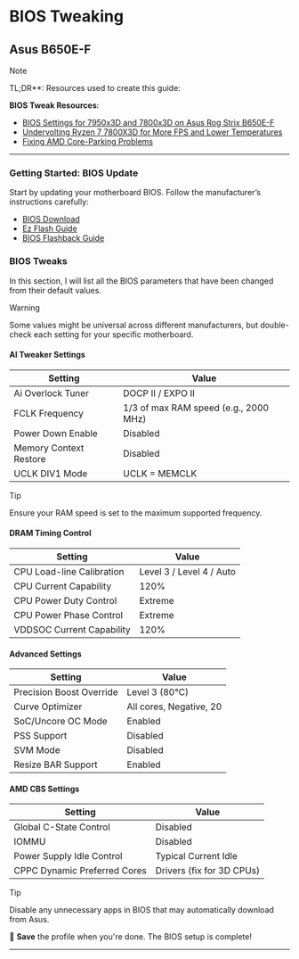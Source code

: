 # BIOS Tweaking

## Asus B650E-F

> [!NOTE]
> TL;DR**: Resources used to create this guide:

**BIOS Tweak Resources**:

- [BIOS Settings for 7950x3D and 7800x3D on Asus Rog Strix B650E-F](https://www.youtube.com/watch?v=kqAsNB5xCVI)
- [Undervolting Ryzen 7 7800X3D for More FPS and Lower Temperatures](https://www.youtube.com/watch?v=BNAs3bl-yv0)
- [Fixing AMD Core-Parking Problems](https://www.youtube.com/watch?v=4wdQpVcL_a4)

---

### Getting Started: BIOS Update

Start by updating your motherboard BIOS. Follow the manufacturer’s instructions carefully:

- [BIOS Download](https://rog.asus.com/it/motherboards/rog-strix/rog-strix-b650e-f-gaming-wifi-model/helpdesk_bios/)
- [Ez Flash Guide](https://www.youtube.com/watch?v=Em7SRaG3L_0)
- [BIOS Flashback Guide](https://www.youtube.com/watch?v=FPyElZcsW6o)

### BIOS Tweaks

In this section, I will list all the BIOS parameters that have been changed from their default values.

> [!WARNING]
> Some values might be universal across different manufacturers, but double-check each setting for your specific motherboard.

#### AI Tweaker Settings

| **Setting**                      | **Value**                             |
|----------------------------------|---------------------------------------|
| Ai Overlock Tuner                | DOCP II / EXPO II                     |
| FCLK Frequency                   | 1/3 of max RAM speed (e.g., 2000 MHz) |
| Power Down Enable                | Disabled                              |
| Memory Context Restore           | Disabled                              |
| UCLK DIV1 Mode                   | UCLK = MEMCLK                         |

> [!TIP]
> Ensure your RAM speed is set to the maximum supported frequency.

#### DRAM Timing Control

| **Setting**                      | **Value**                       |
|----------------------------------|---------------------------------|
| CPU Load-line Calibration        | Level 3 / Level 4 / Auto        |
| CPU Current Capability           | 120%                            |
| CPU Power Duty Control           | Extreme                         |
| CPU Power Phase Control          | Extreme                         |
| VDDSOC Current Capability        | 120%                            |

#### Advanced Settings

| **Setting**                      | **Value**                       |
|----------------------------------|---------------------------------|
| Precision Boost Override         | Level 3 (80°C)                  |
| Curve Optimizer                  | All cores, Negative, 20         |
| SoC/Uncore OC Mode               | Enabled                         |
| PSS Support                      | Disabled                        |
| SVM Mode                         | Disabled                        |
| Resize BAR Support               | Enabled                         |

#### AMD CBS Settings

| **Setting**                      | **Value**                       |
|----------------------------------|---------------------------------|
| Global C-State Control           | Disabled                        |
| IOMMU                            | Disabled                        |
| Power Supply Idle Control        | Typical Current Idle            |
| CPPC Dynamic Preferred Cores     | Drivers (fix for 3D CPUs)       |

> [!TIP]
> Disable any unnecessary apps in BIOS that may automatically download from Asus.

💾 **Save** the profile when you're done. The BIOS setup is complete!

---
